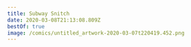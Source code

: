 ```yaml
---
title: Subway Snitch
date: 2020-03-08T21:13:08.809Z
bestOf: true
image: /comics/untitled_artwork-2020-03-07t220419.452.png
---
```

